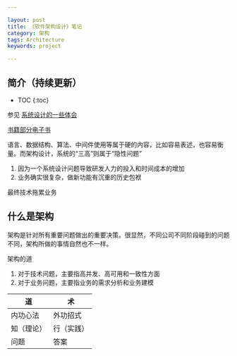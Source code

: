 ```yaml
---

layout: post
title: 《软件架构设计》笔记
category: 架构
tags: Architecture
keywords: project

---
```


## 简介（持续更新）

* TOC
{:toc}

参见 [系统设计的一些体会](http://qiankunli.github.io/2018/09/28/system_design.html)

[书籍部分电子书](http://www.keledge.com/wrap/details/book?id=17039910)

语言、数据结构、算法、中间件使用等属于硬的内容，比如容易表述，也容易衡量。而架构设计，系统的“三高”则属于“隐性问题”

1. 因为一个系统设计问题导致研发人力的投入和时间成本的增加
2. 业务确实很复杂，做新功能有沉重的历史包袱

最终技术拖累业务

## 什么是架构

架构是针对所有重要问题做出的重要决策。很显然，不同公司不同阶段碰到的问题不同，架构所做的事情自然也不一样。


架构的道

1. 对于技术问题，主要指高并发、高可用和一致性方面
2. 对于业务问题，主要指业务的需求分析和业务建模

|道|术|
|---|---|
|内功心法|外功招式|
|知（理论）|行（实践）|
|问题|答案|



